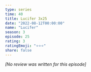 ```yaml
---
type: series
time: 40
title: Lucifer 3x25
date: "2022-08-12T00:00:00"
name: "Lucifer"
season: 3
episode: 25
rating: 3
ratingEmoji: "⭐️⭐️⭐️"
share: false
---
```


*[No review was written for this episode]*